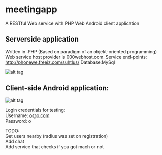 # meetingapp

A RESTful  Web service with PHP Web Android client application


## Serverside application


Written in :PHP 
(Based on paradigm of an objekt-oriented programming)
Web service host provider is 000webhost.com.
Service end-points: http://phonewe.freeiz.com/suhtlus/
Database:MySql

![alt tag](http://enos.itcollege.ee/~aplado/autentimine/oo.png)


## Client-side  Android application:


![alt tag](http://enos.itcollege.ee/~aplado/autentimine/2016_06_01_02.52.57.png)

Login credentials for testing:</br>
Username: o@o.com </br>
Password: o

TODO: </br>
Get users nearby (radius was set on registration) </br>
Add chat </br>
Add service that checks if you got mach or not </br>
